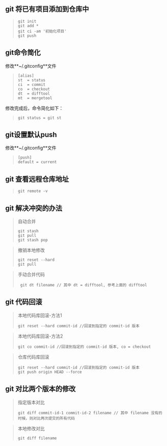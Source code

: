 ## git 将已有项目添加到仓库中
>     git init
>     git add *
>     git ci -am '初始化项目'
>     git push

## git命令简化

修改**~/.gitconfig**文件 
>     [alias]
>     st  = status
>     ci  = commit
>     co  = checkout
>     dt  = difftool
>     mt  = mergetool

修改完成后，命令简化如下： 
>     git status = git st

## git设置默认push
修改**~/.gitconfig**文件 
>     [push]
>     default = current

## git 查看远程仓库地址
>     git remote -v

## git 解决冲突的办法
> 自动合并
>
>     git stash
>     git pull
>     git stash pop

> 撤销本地修改
>
>     git reset --hard
>     git pull

> 手动合并代码
>
>      git dt filename // 其中 dt = difftool, 参考上面的 difftool

## git 代码回滚
> 本地代码库回滚-方法1
>
>     git reset --hard commit-id //回滚到指定的 commit-id 版本

> 本地代码库回滚-方法2
>
>     git co commit-id //回滚到指定的 commit-id 版本, co = checkout

> 仓库代码库回滚
>
>     git reset --hard commit-id //回滚到指定的 commit-id 版本
>     git push origin HEAD --force

## git 对比两个版本的修改
> 指定版本对比 
>
>     git diff commit-id-1 commit-id-2 filename // 其中 filename 没有的时候，则对比两次提交的所有代码

> 本地修改对比
>
>     git diff filename

